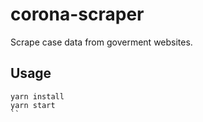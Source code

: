 # corona-scraper

Scrape case data from goverment websites.

## Usage

```
yarn install
yarn start
``
